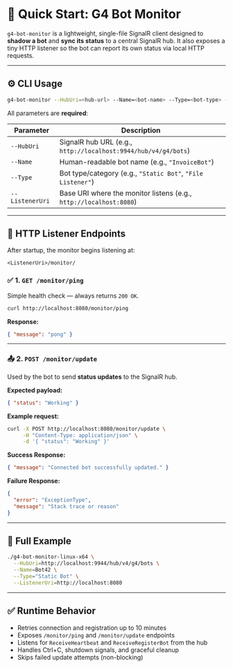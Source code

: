 ﻿# 🚀 Quick Start: G4 Bot Monitor

`g4-bot-monitor` is a lightweight, single-file SignalR client designed to **shadow a bot** and **sync its status** to a central SignalR hub. It also exposes a tiny HTTP listener so the bot can report its own status via local HTTP requests.

---

## ⚙️ CLI Usage

```bash
g4-bot-monitor --HubUri=<hub-url> --Name=<bot-name> --Type=<bot-type> --ListenerUri=<listener-url> --ListenerPort=<port>
```

All parameters are **required**:

| Parameter        | Description                                                                 |
|------------------|-----------------------------------------------------------------------------|
| `--HubUri`       | SignalR hub URL (e.g., `http://localhost:9944/hub/v4/g4/bots`)              |
| `--Name`         | Human-readable bot name (e.g., `"InvoiceBot"`)                              |
| `--Type`         | Bot type/category (e.g., `"Static Bot"`, `"File Listener"`)                 |
| `--ListenerUri`  | Base URI where the monitor listens (e.g., `http://localhost:8080`)          |

---

## 📡 HTTP Listener Endpoints

After startup, the monitor begins listening at:

```
<ListenerUri>/monitor/
```

### ✅ 1. `GET /monitor/ping`

Simple health check — always returns `200 OK`.

```bash
curl http://localhost:8080/monitor/ping
```

**Response:**

```json
{ "message": "pong" }
```

---

### 📤 2. `POST /monitor/update`

Used by the bot to send **status updates** to the SignalR hub.

**Expected payload:**

```json
{ "status": "Working" }
```

**Example request:**

```bash
curl -X POST http://localhost:8080/monitor/update \
     -H "Content-Type: application/json" \
     -d '{ "status": "Working" }'
```

**Success Response:**

```json
{ "message": "Connected bot successfully updated." }
```

**Failure Response:**

```json
{
  "error": "ExceptionType",
  "message": "Stack trace or reason"
}
```

---

## 🧪 Full Example

```bash
./g4-bot-monitor-linux-x64 \
  --HubUri=http://localhost:9944/hub/v4/g4/bots \
  --Name=Bot42 \
  --Type="Static Bot" \
  --ListenerUri=http://localhost:8080
```

---

## ✅ Runtime Behavior

- Retries connection and registration up to 10 minutes
- Exposes `/monitor/ping` and `/monitor/update` endpoints
- Listens for `ReceiveHeartbeat` and `ReceiveRegisterBot` from the hub
- Handles Ctrl+C, shutdown signals, and graceful cleanup
- Skips failed update attempts (non-blocking)
